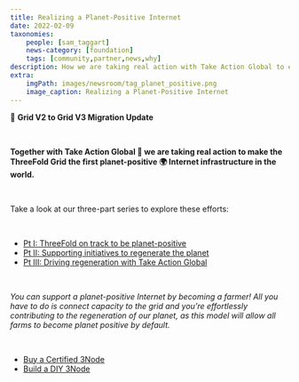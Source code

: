 ```yaml
---
title: Realizing a Planet-Positive Internet
date: 2022-02-09
taxonomies:
    people: [sam_taggart]
    news-category: [foundation]
    tags: [community,partner,news,why]
description: How we are taking real action with Take Action Global to enables the world's first planet-positive Internet infrastructure.
extra:
    imgPath: images/newsroom/tag_planet_positive.png
    image_caption: Realizing a Planet-Positive Internet
---
```


🧳 **Grid V2 to Grid V3 Migration Update**

<br/>

**Together with Take Action Global 🤝 we are taking real action to make the ThreeFold Grid the first planet-positive 🌍 Internet infrastructure in the world.**

<br/>

Take a look at our three-part series to explore these efforts:

<br/>

- [Pt I: ThreeFold on track to be planet-positive](https://forum.threefold.io/t/threefold-on-track-to-be-planet-positive/2097/3)
- [Pt II: Supporting initiatives to regenerate the planet](https://forum.threefold.io/t/supporting-initiatives-to-regenerate-the-planet/2110)
- [Pt III: Driving regeneration with Take Action Global](https://forum.threefold.io/t/driving-regeneration-with-tag/2120)

<br/>

*You can support a planet-positive Internet by becoming a farmer! All you have to do is connect capacity to the grid and you’re effortlessly contributing to the regeneration of our planet, as this model will allow all farms to become planet positive by default.*

<br/>

- [Buy a Certified 3Node](https://shop.threefold.tech/)
- [Build a DIY 3Node](https://library.threefold.me/info/threefold#/tfgrid/farming/threefold__diy_guide)
